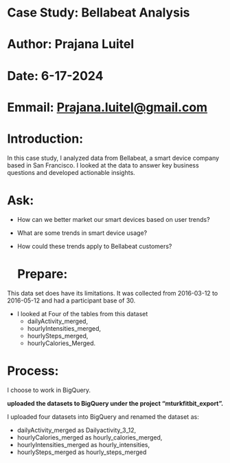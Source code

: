 # Case Study: Bellabeat Analysis
# Author: Prajana Luitel
# Date: 6-17-2024
# Emmail: Prajana.luitel@gmail.com

# Introduction:

In this case study, I analyzed data from Bellabeat, a smart device company based in San Francisco. I looked at the data to answer key business questions and developed actionable insights.

# Ask:
* How can we better market our smart devices based on user trends?
* What are some trends in smart device usage?
* How could these trends apply to Bellabeat customers?

  # Prepare:
This data set does have its limitations. It was collected from 2016-03-12 to 2016-05-12 and had a participant base of 30. 
* I  looked at Four of the tables from this dataset
  * dailyActivity_merged,
  *  hourlyIntensities_merged,
  *  hourlySteps_merged,
  *   hourlyCalories_Merged.

# Process:
I choose to work in BigQuery.

**uploaded the datasets to BigQuery under the project “mturkfitbit_export”.**

I uploaded four datasets into BigQuery and renamed the dataset as:
* dailyActivity_merged as Dailyactivity_3_12,
* hourlyCalories_merged as hourly_calories_merged,
 * hourlyIntensities_merged as hourly_intensities, 
* hourlySteps_merged as hourly_steps_merged
